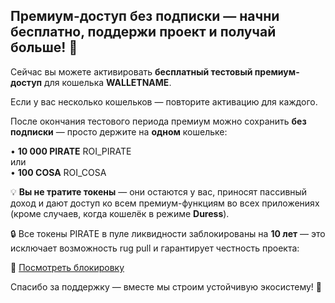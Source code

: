 ## Премиум-доступ без подписки — начни бесплатно, поддержи проект и получай больше! 🚀


Сейчас вы можете активировать **бесплатный тестовый премиум-доступ** для кошелька **WALLETNAME**.

Если у вас несколько кошельков — повторите активацию для каждого.

После окончания тестового периода премиум можно сохранить **без подписки** — просто держите на **одном** кошельке:

• **10 000 PIRATE** ROI_PIRATE  
или  
• **100 COSA** ROI_COSA

💡 **Вы не тратите токены** — они остаются у вас, приносят пассивный доход и дают доступ ко всем премиум-функциям во всех приложениях (кроме случаев, когда кошелёк в режиме **Duress**).

🔒 Все токены PIRATE в пуле ликвидности заблокированы на **10 лет** — это исключает возможность rug pull и гарантирует честность проекта:

🔗 [Посмотреть блокировку](https://app.uncx.network/lockers/univ3/chain/56/address/0x8cb829111c90e0101492d5a1aa011f09614129e7)


Спасибо за поддержку — вместе мы строим устойчивую экосистему! 💙
